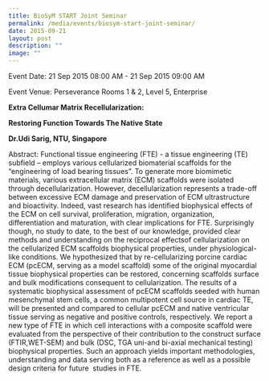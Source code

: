 ```yaml
---
title: BioSyM START Joint Seminar
permalink: /media/events/biosym-start-joint-seminar/
date: 2015-09-21
layout: post
description: ""
image: ""
---
```


Event Date: 21 Sep 2015 08:00 AM - 21 Sep 2015 09:00 AM

Event Venue: Perseverance Rooms 1 & 2, Level 5, Enterprise

**Extra Cellumar Matrix Recellularization:**

**Restoring Function Towards The Native State**

**Dr.Udi Sarig, NTU, Singapore**

Abstract: Functional tissue engineering (FTE) - a tissue engineering (TE) subfield – employs various cellularized biomaterial scaffolds for the “engineering of load bearing tissues”. To generate more biomimetic materials, various extracellular matrix (ECM) scaffolds were isolated through decellularization. However, decellularization represents a trade-off between excessive ECM damage and preservation of ECM ultrastructure and bioactivity. Indeed, vast research has identified biophysical effects of the ECM on cell survival, proliferation, migration, organization, differentiation and maturation, with clear implications for FTE. Surprisingly though, no study to date, to the best of our knowledge, provided clear methods and understanding on the reciprocal effectsof cellularization on the cellularized ECM scaffolds biophysical properties, under physiological-like conditions. We hypothesized that by re-cellularizing porcine cardiac ECM (pcECM, serving as a model scaffold) some of the original myocardial tissue biophysical properties can be restored, concerning scaffolds surface and bulk modifications consequent to cellularization. The results of a systematic biophysical assessment of pcECM scaffolds seeded with human mesenchymal stem cells, a common multipotent cell source in cardiac TE, will be presented and compared to cellular pcECM and native ventricular tissue serving as negative and positive controls, respectively. We report a new type of FTE in which cell interactions with a composite scaffold were evaluated from the perspective of their contribution to the construct surface (FTIR,WET-SEM) and bulk (DSC, TGA uni-and bi-axial mechanical testing) biophysical properties. Such an approach yields important methodologies, understanding and data serving both as a reference as well as a possible design criteria for future  studies in FTE.